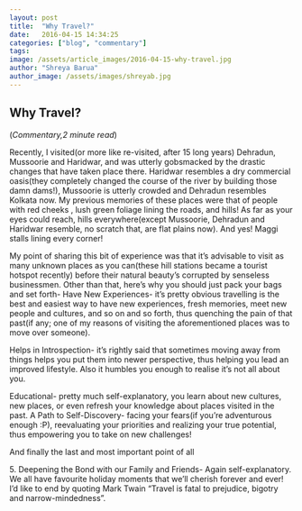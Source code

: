 ```yaml
---
layout: post
title:  "Why Travel?"
date:   2016-04-15 14:34:25
categories: ["blog", "commentary"]
tags: 
image: /assets/article_images/2016-04-15-why-travel.jpg
author: "Shreya Barua"
author_image: /assets/images/shreyab.jpg
---
```

<h2>Why Travel?</h2>
(<i>Commentary,2 minute read</i>)
<p>Recently, I visited(or more like re-visited, after 15 long years) Dehradun, Mussoorie and Haridwar, and was utterly gobsmacked by the drastic changes that have taken place there. Haridwar resembles a dry commercial oasis(they completely changed the course of the river by building those damn dams!), Mussoorie is utterly crowded and Dehradun resembles Kolkata now. My previous memories of these places were that of people with red cheeks , lush green foliage lining the roads, and hills! As far as your eyes could reach, hills everywhere(except Mussoorie, Dehradun and Haridwar resemble, no scratch that, are flat plains now). And yes! Maggi stalls lining every corner!</p>
<p>My point of sharing this bit of experience was that it’s advisable to visit as many unknown places as you can(these hill stations became a tourist hotspot recently) before their natural beauty’s corrupted by senseless businessmen. Other than that, here’s why you should just pack your bags and set forth-
Have New Experiences- it’s pretty obvious travelling is the best and easiest way to have new experiences, fresh memories, meet new people and cultures, and so on and so forth, thus quenching the pain of that past(if any; one of my reasons of visiting the aforementioned places was to move over someone).</p> 
<p>Helps in Introspection- it’s rightly said that sometimes moving away from things helps you put them into newer perspective, thus helping you lead an improved lifestyle. Also it humbles you enough to realise it’s not all about you.</p>
<p>Educational- pretty much self-explanatory, you learn about new cultures, new places, or even refresh your knowledge about places visited in the past.
A Path to Self-Discovery- facing your fears(if you’re adventurous enough :P), reevaluating your priorities and realizing your true potential, thus empowering you to take on new challenges!</p>
<p>And finally the last and most important point of all</p>
<p>5. Deepening the Bond with our Family and Friends- Again self-explanatory. We all have favourite holiday moments that we’ll cherish forever and ever!
I’d like to end by quoting Mark Twain “Travel is fatal to prejudice, bigotry and narrow-mindedness”.</p>